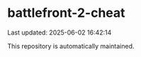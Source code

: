 # battlefront-2-cheat

Last updated: 2025-06-02 16:42:14

This repository is automatically maintained.
